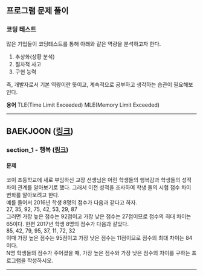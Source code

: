 ## 프로그램 문제 풀이

### 코딩 테스트
많은 기업들이 코딩테스트를 통해 아래와 같은 역량을 분석하고자 한다.
1. 추상화(상황 분석)
2. 절차적 사고
3. 구현 능력

즉, 개발자로서 기본 역량이란 뜻이고, 계속적으로 공부하고 생각하는 습관이 필요해보인다.

**용어**
TLE(Time Limit Exceeded)
MLE(Memory Limit Exceeded)
- - -
## BAEKJOON (<a href="https://www.acmicpc.net" target="_blank">링크</a>)

### section_1 - 행복 (<a href="https://www.acmicpc.net/problem/15969" target="_blank">링크</a>)
#### 문제
코이 초등학교에 새로 부임하신 교장 선생님은 어린 학생들의 행복감과 학생들의 성적 차이 관계를 알아보기로 했다. 그래서 이전 성적을 조사하여 학생 들의 시험 점수 차이 변화를 알아보려고 한다.<br>
예를 들어서 2016년 학생 8명의 점수가 다음과 같다고 하자.<br>
27, 35, 92, 75, 42, 53, 29, 87<br>
그러면 가장 높은 점수는 92점이고 가장 낮은 점수는 27점이므로 점수의 최대 차이는 65이다. 한편 2017년 학생 8명의 점수가 다음과 같았다.<br>
85, 42, 79, 95, 37, 11, 72, 32<br>
이때 가장 높은 점수는 95점이고 가장 낮은 점수는 11점이므로 점수의 최대 차이는 84이다.<br>
N명 학생들의 점수가 주어졌을 때, 가장 높은 점수와 가장 낮은 점수의 차이를 구하는 프로그램을 작성하시오.<br>

- - -
